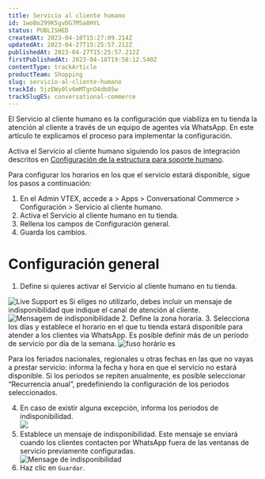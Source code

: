 ```yaml
---
title: Servicio al cliente humano
id: 1woBo299K5gvDG7MSa8HYL
status: PUBLISHED
createdAt: 2023-04-18T15:27:09.214Z
updatedAt: 2023-04-27T15:25:57.212Z
publishedAt: 2023-04-27T15:25:57.212Z
firstPublishedAt: 2023-04-18T19:58:12.540Z
contentType: trackArticle
productTeam: Shopping
slug: servicio-al-cliente-humano
trackId: 5jzEWy0lv6mMTgnO4db85w
trackSlugES: conversational-commerce
---
```


El Servicio al cliente humano es la configuración que viabiliza en tu tienda la atención al cliente a través de un equipo de agentes vía WhatsApp. En este artículo te explicamos el proceso para implementar la configuración.

Activa el Servicio al cliente humano siguiendo los pasos de integración descritos en [Configuración de la estructura para soporte humano](https://help.vtex.com/es/tracks/conversational-commerce-vtex--5UZ9BdvwwtZm2t9QTXcbZs/SxhYiiqUJYiQX4CIWxmVE).

Para configurar los horarios en los que el servicio estará disponible, sigue los pasos a continuación:

1. En el Admin VTEX, accede a > Apps > Conversational Commerce > Configuración > Servicio al cliente humano.
2. Activa el Servicio al cliente humano en tu tienda.
3. Rellena los campos de Configuración general.
4. Guarda los cambios.

# Configuración general

1. Define si quieres activar el Servicio al cliente humano en tu tienda.

![Live Support es](https://images.ctfassets.net/alneenqid6w5/LUYDZvr1wopIGPIxieLPh/3b266be75366e3db076799ba968028ca/configuracion_general.png)
Si eliges no utilizarlo, debes incluir un mensaje de indisponibilidad que indique el canal de atención al cliente.
![Mensagem de indisponibilidade](https://images.ctfassets.net/alneenqid6w5/16iLFjlXSqrrAW34s8PIXn/cd07b2d6e44515253f2d9b7a722c5a98/indisponibilidad.png)
2. Define la zona horaria. 
3. Selecciona los días y establece el horario en el que tu tienda estará disponible para atender a los clientes vía WhatsApp. Es posible definir más de un período de servicio por día de la semana.
![fuso horário es](https://images.ctfassets.net/alneenqid6w5/6cJ4PNNKSc4LQl7MHuBLNA/ee9b18b394f724ea9b8c6e31eb79fcb0/horarios_funcionamento_es.png)
<div class="alert alert-info">
Para los feriados nacionales, regionales u otras fechas en las que no vayas a prestar servicio: informa la fecha y hora en que el servicio no estará disponible. Si los periodos se repiten anualmente, es posible seleccionar “Recurrencia anual”, predefiniendo la configuración de los periodos seleccionados.
</div>
<ol start="4">
  <li>En caso de existir alguna excepción, informa los periodos de indisponibilidad.<br><img src="https://images.ctfassets.net/alneenqid6w5/2z0LWtsZqBbxpjbf060Hvu/ec040b052be986620bc101c9d56ce0f4/excecoes_ou_feriados_es.png"></li>
  <li>Establece un mensaje de indisponibilidad. Este mensaje se enviará cuando los clientes contacten por WhatsApp fuera de las ventanas de servicio previamente configuradas.<br><img src="https://images.ctfassets.net/alneenqid6w5/16iLFjlXSqrrAW34s8PIXn/cd07b2d6e44515253f2d9b7a722c5a98/indisponibilidad.png" alt="Mensage de indisponibilidad"></li>
  <li>Haz clic en <code>Guardar</code>.</li>
</ol> 

